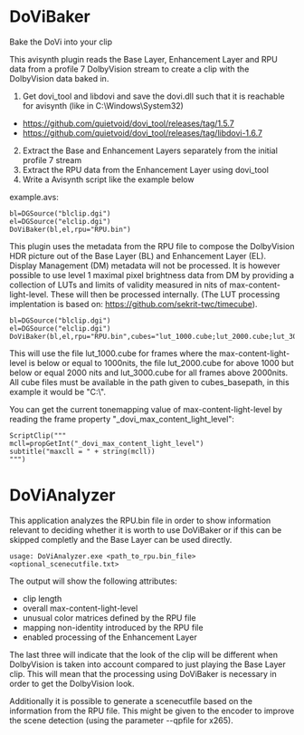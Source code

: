 # DoViBaker
Bake the DoVi into your clip

This avisynth plugin reads the Base Layer, Enhancement Layer and RPU data from a profile 7 DolbyVision stream to create a clip with the DolbyVision data baked in.

1. Get dovi_tool and libdovi and save the dovi.dll such that it is reachable for avisynth (like in C:\Windows\System32)
  - https://github.com/quietvoid/dovi_tool/releases/tag/1.5.7
  - https://github.com/quietvoid/dovi_tool/releases/tag/libdovi-1.6.7
2. Extract the Base and Enhancement Layers separately from the initial profile 7 stream
3. Extract the RPU data from the Enhancement Layer using dovi_tool
4. Write a Avisynth script like the example below

example.avs:
```
bl=DGSource("blclip.dgi")
el=DGSource("elclip.dgi")
DoViBaker(bl,el,rpu="RPU.bin")
```

This plugin uses the metadata from the RPU file to compose the DolbyVision HDR picture out of the Base Layer (BL) and Enhancement Layer (EL). Display Management (DM) metadata will not be processed. It is however possible to use level 1 maximal pixel brightness data from DM by providing a collection of LUTs and limits of validity measured in nits of max-content-light-level. These will then be processed internally. (The LUT processing implentation is based on: https://github.com/sekrit-twc/timecube).
```
bl=DGSource("blclip.dgi")
el=DGSource("elclip.dgi")
DoViBaker(bl,el,rpu="RPU.bin",cubes="lut_1000.cube;lut_2000.cube;lut_3000.cube",mclls="1000;2000",cubes_basepath="C:\")
```
This will use the file lut_1000.cube for frames where the max-content-light-level is below or equal to 1000nits, the file lut_2000.cube for above 1000 but below or equal 2000 nits and lut_3000.cube for all frames above 2000nits. All cube files must be available in the path given to cubes_basepath, in this example it would be "C:\\".

You can get the current tonemapping value of max-content-light-level by reading the frame property "\_dovi_max_content_light_level":
```
ScriptClip("""
mcll=propGetInt("_dovi_max_content_light_level")
subtitle("maxcll = " + string(mcll))
""")
```

# DoViAnalyzer
This application analyzes the RPU.bin file in order to show information relevant to deciding whether it is worth to use DoViBaker or if this can be skipped completly and the Base Layer can be used directly.

```
usage: DoViAnalyzer.exe <path_to_rpu.bin_file> <optional_scenecutfile.txt>
```
The output will show the following attributes:
* clip length
* overall max-content-light-level
* unusual color matrices defined by the RPU file
* mapping non-identity introduced by the RPU file
* enabled processing of the Enhancement Layer

The last three will indicate that the look of the clip will be different when DolbyVision is taken into account compared to just playing the Base Layer clip. This will mean that the processing using DoViBaker is necessary in order to get the DolbyVision look.

Additionally it is possible to generate a scenecutfile based on the information from the RPU file. This might be given to the encoder to improve the scene detection (using the parameter --qpfile for x265).
